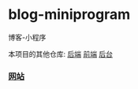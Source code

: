 # blog-miniprogram

博客-小程序

本项目的其他仓库:
[后端](https://github.com/litfBlog/blog-service)
[前端](https://github.com/litfBlog/blog)
[后台](https://github.com/litfBlog/admin)

### [网站](https://www.litf.com.cn)
